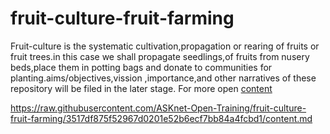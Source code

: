 # fruit-culture-fruit-farming
Fruit-culture is the systematic cultivation,propagation or rearing of fruits or fruit trees.in this case we shall propagate seedlings,of fruits from nusery beds,place them in potting bags and donate to communities for planting.aims/objectives,vission ,importance,and other narratives of these repository will be filed in the later stage.
For more open
[content](content.md)

https://raw.githubusercontent.com/ASKnet-Open-Training/fruit-culture-fruit-farming/3517df875f52967d0201e52b6ecf7bb84a4fcbd1/content.md

